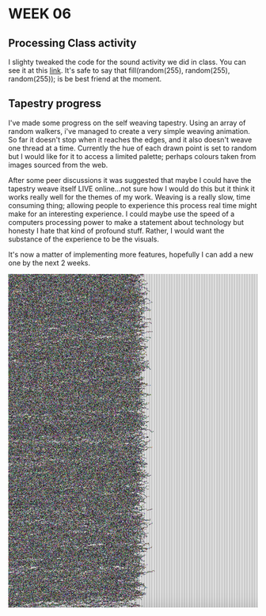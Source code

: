 # WEEK 06
## Processing Class activity
I slighty tweaked the code for the sound activity we did in class. You can see it at this [link](https://www.youtube.com/watch?v=VPaWqQy2fak&feature=youtu.be&ab_channel=samosquito1). 
It's safe to say that fill(random(255), random(255), random(255)); is be best friend at the moment.

## Tapestry progress
I've made some progress on the self weaving tapestry. Using an array of random walkers, i've managed to create a very simple weaving animation. So far it doesn't stop when it reaches the edges, and it also doesn't weave one thread at a time. Currently the hue of each drawn point is set to random but I would like for it to access a limited palette; perhaps colours taken from images sourced from the web.

After some peer discussions it was suggested that maybe I could have the tapestry weave itself LIVE online...not sure how I would do this but it think it works really well for the themes of my work. Weaving is a really slow, time consuming thing; allowing people to experience this process real time might make for an interesting experience. I could maybe use the speed of a computers processing power to make a statement about technology but honesty I hate that kind of profound stuff. Rather, I would want the substance of the experience to be the visuals.

It's now a matter of implementing more features, hopefully I can add a new one by the next 2 weeks.

![](thread_progress.png) <br/>
